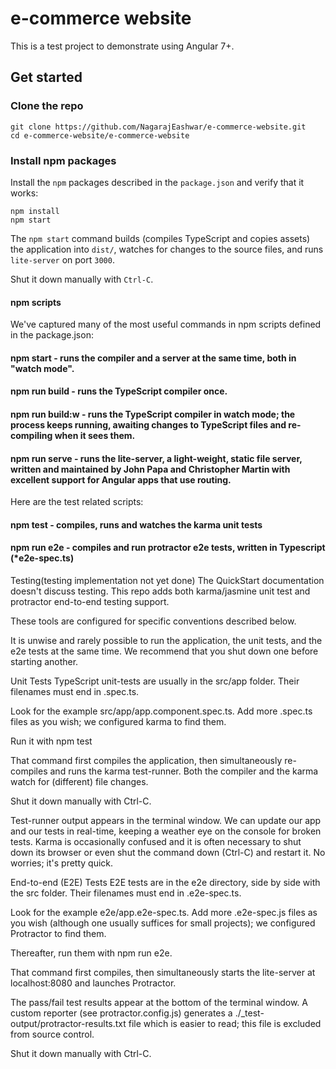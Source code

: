 # e-commerce website

This is a test project to demonstrate using Angular 7+.

## Get started

### Clone the repo

```shell
git clone https://github.com/NagarajEashwar/e-commerce-website.git
cd e-commerce-website/e-commerce-website
```

### Install npm packages

Install the `npm` packages described in the `package.json` and verify that it works:

```shell
npm install
npm start
```

The `npm start` command builds (compiles TypeScript and copies assets) the application into `dist/`, watches for changes to the source files, and runs `lite-server` on port `3000`.

Shut it down manually with `Ctrl-C`.

#### npm scripts

We've captured many of the most useful commands in npm scripts defined in the package.json:

#### npm start - runs the compiler and a server at the same time, both in "watch mode".
#### npm run build - runs the TypeScript compiler once.
#### npm run build:w - runs the TypeScript compiler in watch mode; the process keeps running, awaiting changes to TypeScript files and re-compiling when it sees them.
#### npm run serve - runs the lite-server, a light-weight, static file server, written and maintained by John Papa and Christopher Martin with excellent support for Angular apps that use routing.
Here are the test related scripts:

#### npm test - compiles, runs and watches the karma unit tests
#### npm run e2e - compiles and run protractor e2e tests, written in Typescript (*e2e-spec.ts)
Testing(testing implementation not yet done)
The QuickStart documentation doesn't discuss testing. This repo adds both karma/jasmine unit test and protractor end-to-end testing support.

These tools are configured for specific conventions described below.

It is unwise and rarely possible to run the application, the unit tests, and the e2e tests at the same time. We recommend that you shut down one before starting another.

Unit Tests
TypeScript unit-tests are usually in the src/app folder. Their filenames must end in .spec.ts.

Look for the example src/app/app.component.spec.ts. Add more .spec.ts files as you wish; we configured karma to find them.

Run it with npm test

That command first compiles the application, then simultaneously re-compiles and runs the karma test-runner. Both the compiler and the karma watch for (different) file changes.

Shut it down manually with Ctrl-C.

Test-runner output appears in the terminal window. We can update our app and our tests in real-time, keeping a weather eye on the console for broken tests. Karma is occasionally confused and it is often necessary to shut down its browser or even shut the command down (Ctrl-C) and restart it. No worries; it's pretty quick.

End-to-end (E2E) Tests
E2E tests are in the e2e directory, side by side with the src folder. Their filenames must end in .e2e-spec.ts.

Look for the example e2e/app.e2e-spec.ts. Add more .e2e-spec.js files as you wish (although one usually suffices for small projects); we configured Protractor to find them.

Thereafter, run them with npm run e2e.

That command first compiles, then simultaneously starts the lite-server at localhost:8080 and launches Protractor.

The pass/fail test results appear at the bottom of the terminal window. A custom reporter (see protractor.config.js) generates a ./_test-output/protractor-results.txt file which is easier to read; this file is excluded from source control.

Shut it down manually with Ctrl-C.


